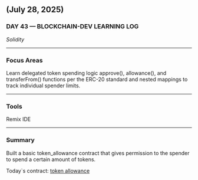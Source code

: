 ## (July 28, 2025)  
### DAY 43 — BLOCKCHAIN-DEV LEARNING LOG  
*Solidity*

---

### Focus Areas  
Learn delegated token spending logic approve(), allowance(), and transferFrom() functions per the ERC-20 standard and nested mappings to track individual spender limits.

---

### Tools  
Remix IDE

---

### Summary  
Built a basic token_allowance contract that gives permission to the spender to spend a certain amount of tokens.

Today`s contract: [token allowance](./token_allowance.sol)
